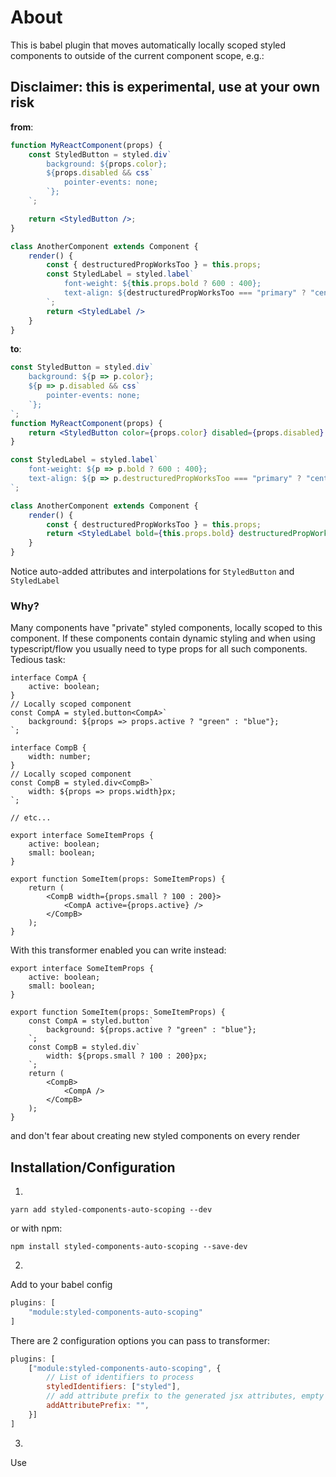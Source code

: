 # About
This is babel plugin that moves automatically locally scoped styled components to outside of the current component scope, e.g.:

## Disclaimer: this is experimental, use at your own risk

**from**:
```jsx
function MyReactComponent(props) {
    const StyledButton = styled.div`
        background: ${props.color};
        ${props.disabled && css`
            pointer-events: none;
        `};
    `;

    return <StyledButton />;
}

class AnotherComponent extends Component {
    render() {
        const { destructuredPropWorksToo } = this.props;
        const StyledLabel = styled.label`
            font-weight: ${this.props.bold ? 600 : 400};
            text-align: ${destructuredPropWorksToo === "primary" ? "center" : "left"};
        `;
        return <StyledLabel />
    }
}
```

**to**:
```jsx
const StyledButton = styled.div`
    background: ${p => p.color};
    ${p => p.disabled && css`
        pointer-events: none;
    `};
`;
function MyReactComponent(props) {
    return <StyledButton color={props.color} disabled={props.disabled} />
}

const StyledLabel = styled.label`
    font-weight: ${p => p.bold ? 600 : 400};
    text-align: ${p => p.destructuredPropWorksToo === "primary" ? "center" : "left"};
`;

class AnotherComponent extends Component {
    render() {
        const { destructuredPropWorksToo } = this.props;
        return <StyledLabel bold={this.props.bold} destructuredPropWorksToo={destructuredPropWorksToo} />
    }
}
```

Notice auto-added attributes and interpolations for ```StyledButton``` and ```StyledLabel```


### Why?
Many components have "private" styled components, locally scoped to this component. If these components contain dynamic styling and when using typescript/flow you usually need to type props for all such components. Tedious task:

```tsx
interface CompA {
    active: boolean;
}
// Locally scoped component
const CompA = styled.button<CompA>`
    background: ${props => props.active ? "green" : "blue"};
`;

interface CompB {
    width: number;
}
// Locally scoped component
const CompB = styled.div<CompB>`
    width: ${props => props.width}px;
`;

// etc...

export interface SomeItemProps {
    active: boolean;
    small: boolean;
}

export function SomeItem(props: SomeItemProps) {
    return (
        <CompB width={props.small ? 100 : 200}>
            <CompA active={props.active} />
        </CompB>
    );
}

```

With this transformer enabled you can write instead:

```tsx
export interface SomeItemProps {
    active: boolean;
    small: boolean;
}

export function SomeItem(props: SomeItemProps) {
    const CompA = styled.button`
        background: ${props.active ? "green" : "blue"};
    `;
    const CompB = styled.div`
        width: ${props.small ? 100 : 200}px;
    `;
    return (
        <CompB>
            <CompA />
        </CompB>
    );
}
```
and don't fear about creating new styled components on every render

## Installation/Configuration

1.
```yarn add styled-components-auto-scoping --dev```

or with npm:

```npm install styled-components-auto-scoping --save-dev```

2.
Add to your babel config

```js
plugins: [
    "module:styled-components-auto-scoping"
]
```

There are 2 configuration options you can pass to transformer:
```js
plugins: [
    ["module:styled-components-auto-scoping", {
        // List of identifiers to process
        styledIdentifiers: ["styled"],
        // add attribute prefix to the generated jsx attributes, empty string leaves attributes untact
        addAttributePrefix: "",
    }]
]
```

3.
Use